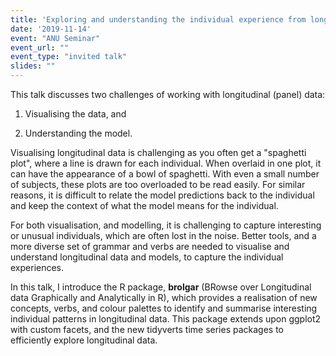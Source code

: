 ```yaml
---
title: 'Exploring and understanding the individual experience from longitudinal data, or "How to make better spaghetti (plots)"'
date: '2019-11-14'
event: "ANU Seminar"
event_url: ""
event_type: "invited talk"
slides: ""
---
```


This talk discusses two challenges of working with longitudinal (panel) data:

1) Visualising the data, and  

2) Understanding the model. 

Visualising longitudinal data is challenging as you often get a "spaghetti plot", where a line is drawn for each individual. When overlaid in one plot, it can have the appearance of a bowl of spaghetti. With even a small number of subjects, these plots are too overloaded to be read easily. For similar reasons, it is difficult to relate the model predictions back to the individual and keep the context of what the model means for the individual.

For both visualisation, and modelling, it is challenging to capture interesting or unusual individuals, which are often lost in the noise. Better tools, and a more diverse set of grammar and verbs are needed to visualise and understand longitudinal data and models, to capture the individual experiences.  

In this talk, I introduce the R package, **brolgar** (BRowse over Longitudinal data Graphically and Analytically in R), which provides a realisation of new concepts, verbs, and colour palettes to identify and summarise interesting individual patterns in longitudinal data. This package extends upon ggplot2 with custom facets, and the new tidyverts time series packages to efficiently explore longitudinal data.

